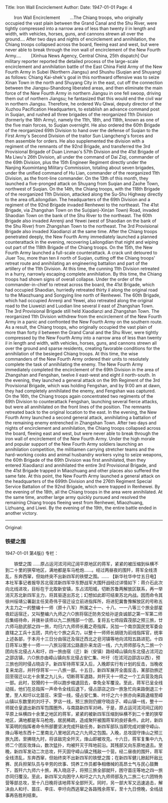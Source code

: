 Title: Iron Wall Encirclement
Author: 
Date: 1947-01-01
Page: 4

　　Iron Wall Encirclement
　　…The Chiang troops, who originally occupied the vast plain between the Grand Canal and the Shu River, were tightly compressed into a narrow area of less than twenty *li* in length and width, with vehicles, horses, guns, and cannons strewn all over the ground…. After two days and nights of encirclement and annihilation, the Chiang troops collapsed across the board, fleeing east and west, but were never able to break through the iron wall of encirclement of the New Fourth Army.…
　　[Xinhua News Agency, Central China, 25th dispatch] Our military reporter reported the detailed process of the large-scale encirclement and annihilation battle of the East China Field Army of the New Fourth Army in Subei (Northern Jiangsu) and Shushu (Suqian and Shuyang) as follows: Chiang Kai-shek's goal in this northward offensive was to seize Xinan Town in the north and Shuyang City in the east, cut off the connection between the Jiangsu-Shandong liberated areas, and then eliminate the main force of the New Fourth Army in northern Jiangsu in one fell swoop, driving them out of northern Jiangsu; he fantasized that this would end the civil war in northern Jiangsu. Therefore, he ordered Wu Qiwai, deputy director of the Xuzhou Pacification Headquarters, to establish an advance command post in Suqian, and rushed all three brigades of the reorganized 11th Division (formerly the 18th Army), namely the 11th, 18th, and 118th, known as one of the five main forces, to Suqian overnight. He also ordered the 60th Brigade of the reorganized 69th Division to hand over the defense of Suqian to the First Army's Second Division of the traitor Sun Liangcheng's forces and then assemble for orders. He also supplemented the division with a regiment of the remnants of the 92nd Brigade, and transferred the 3rd Provisional Brigade of Duan Linmao's 57th Division and the 41st Brigade of Ma Liwu's 26th Division, all under the command of Dai Ziqi, commander of the 69th Division, plus the 15th Engineer Regiment directly under the Nanjing Kuomintang Military Commission, totaling about seven brigades, under the unified command of Hu Lian, commander of the reorganized 11th Division, as the front-line commander. On the 13th of this month, they launched a five-pronged attack on Shuyang from Suqian and Zaohe Town, northwest of Suqian. On the 14th, the Chiang troops, with the 118th Brigade of the reorganized 11th Division, attacked along the Su-Shu Highway directly to the area of ​​Lailongdian. The headquarters of the 69th Division and a regiment of the 92nd Brigade invaded Renhewei to the northeast. The 41st Brigade, via Zhangshan Town on the Su(qian)-Xin(an Town) Road, invaded Shaodian Town on the bank of the Shu River to the northeast. The 60th Brigade also invaded Anrenji and Yewei (west of Shaodian on the bank of the Shu River) from Zhangshan Town to the northeast. The 3rd Provisional Brigade also invaded Xiaodianzi at the same time. After the Chiang troops penetrated deeply, the New Fourth Army immediately launched a planned counterattack in the evening, recovering Lailongdian that night and wiping out part of the 118th Brigade of the Chiang troops. On the 15th, the New Fourth Army launched a full-scale counterattack. A crack unit detoured to Jiuer Tou, more than ten *li* north of Suqian, cutting off the Chiang troops' retreat route and annihilating an engineering battalion and part of the artillery of the 11th Division. At this time, the cunning 11th Division retreated in a hurry, narrowly escaping complete annihilation. By this time, the Chiang troops had shown signs of overall collapse. Under the order of the commander-in-chief to retreat across the board, the 41st Brigade, which had occupied Shaodian, hurriedly retreated thirty *li* along the original road to the Miaozhuang and Songying line north of Renhewei. The 60th Brigade, which had occupied Anrenji and Yewei, also retreated along the original road to the Liuweizi and Luodian line several *li* east of Zhangshan Town. The 3rd Provisional Brigade still held Xiaodianzi and Zhangshan Town. The reorganized 11th Division withdrew from the encirclement of the New Fourth Army in a panic and confronted the New Fourth Army on the southern route. As a result, the Chiang troops, who originally occupied the vast plain of more than forty *li* between the Grand Canal and the Shu River, were tightly compressed by the New Fourth Army into a narrow area of less than twenty *li* in length and width, with vehicles, horses, guns, and cannons strewn all over the ground and sparse residents, creating favorable conditions for the annihilation of the besieged Chiang troops. At this time, the wise commanders of the New Fourth Army ordered their units to resolutely complete the task of annihilating the enemy. The New Fourth Army immediately completed the encirclement of the 69th Division in the area of ​​Zhangshan and Fengshan, twelve *li* east-west and eight *li* north-south. In the evening, they launched a general attack on the 9th Regiment of the 3rd Provisional Brigade, which was holding Fengshan, and by 9:00 am at dawn, they had completely annihilated the enemy, and Fengshan was captured. On the 16th, the Chiang troops again concentrated two regiments of the 69th Division to counterattack Fengshan, launching several fierce attacks, but were all annihilated on the front lines of the position. The remnants retreated back to the original location to the east. In the evening, the New Fourth Army launched a second general attack, annihilating a battalion of the remaining enemy entrenched in Zhangshan Town. After two days and nights of encirclement and annihilation, the Chiang troops collapsed across the board, fleeing east and west, but were never able to break through the iron wall of encirclement of the New Fourth Army. Under the high morale and popular support of the New Fourth Army soldiers launching an annihilation competition, the militiamen carrying stretcher teams and the hard-working cooks and animal husbandry workers vying to seize weapons, the 60th Brigade of the 69th Division was first annihilated, then they entered Xiaodianzi and annihilated the entire 3rd Provisional Brigade, and the 41st Brigade trapped in Miaozhuang and other places also suffered the same fate. At this point, the New Fourth Army launched a general attack on the headquarters of the 699th Division and the 276th Regiment Special Service Battalion of the 92nd Brigade, which were trapped in Renhewei. By the evening of the 18th, all the Chiang troops in the area were annihilated. At the same time, another large army quickly pursued and resolved the remaining Chiang troops fleeing west from Renhewei, Miaozhuang, Lizhuang, and Liwei. By the evening of the 19th, the entire battle ended in another victory.



<hr /> 

Original: 


### 铁壁之围

1947-01-01
第4版()
专栏：

　　铁壁之围
    ……原占运河沭河间辽阔平原地区的蒋军，紧紧的被压缩到纵横不到二十里的狭窄地区，满地都是车马枪炮……。经过两昼夜的围歼，蒋军全线溃乱，东奔西窜，但始终突不出新四军的铁壁之围。……
    【新华社华中廿五日电】本社军事记者报导苏北宿沭新四军华东野战军大围歼战经过详情如下：蒋介石此次向北线进攻，目标在于北取新安镇，东占沭阳城，切断苏鲁两解放区联系，再一举消灭苏北新四军主力，将其驱逐出苏北；幻想如此即可结束苏北内战。因而命令其徐州绥靖公署副主任吴奇伟于宿迁设立前进指挥所，将进犯冀鲁豫解放区的号称五大主力之一的整编十一师（原十八军）所属之十一、十八、一一八等三个旅全部星夜赶运宿迁，又叫整编六九师之六○旅将宿迁防务交给孙逆良诚部之第一军第二师后集结待命，并拨补该师以九二旅残部一个团，复将五七师段霖茂部之预三旅，廿六师马励武部之四一旅，均归六九师师长戴之奇指挥，另加一个南京国民党军委会直辖之工兵十五团，共约七个旅之兵力，以整十一师师长胡琏为前线指挥官，统率上述各部，于本月十三日分由宿迁及宿迁西北之皂河镇等地向沭阳五路进犯。十四日蒋军以整十一师一一八旅沿宿沭公路直扑来龙店一线，六九师师部与九二旅一个团向东北侵占人和圩，四一旅由宿（迁）新（安镇）路经嶂山镇向东北侵占沭河边之邵店镇，六○旅亦由嶂山镇向东北侵占安仁集、叶圩（在沭河边邵店以西），预三旅也同时侵占晓店子。新四军待蒋军深入后，入晚即实行有计划的反击，当晚收复来龙店，并歼俘蒋军一一八旅一部。十五日，新四军展开全面反击，某部劲旅迂回至宿迁以北十余里之九儿头，切断蒋军退路，并歼灭十一师之一个工兵营及炮兵一部。此时，狡猾的十一师以跑步缩退回去，幸免全军覆没。至此，蒋军已呈全线动摇，他们在总指挥一声命令全线后退下，侵占邵店之四一旅急忙向来路倒退三十里，至人和圩以北苗庄、宋营一线，侵占安仁集、叶圩之六十旅亦向来路退缩至嶂山镇以东数里的刘圩子、罗店一线，预三旅则仍据守晓店子、嶂山镇一线，整十一师就仓皇退出新四军包围圈外，与南路新四军对峙。于是，原占运河沭河间辽阔的平原上纵横四十余里之地区的蒋军，紧紧的被新四军压缩到纵横不到二十里的狭窄地区，满地都是车马枪炮，居民稀疏，造成聚歼被围蒋军的良好条件。此时，新四军英明的指挥者命令所部要坚决完成歼敌任务，新四军部队当即完成对据守嶂山、烽山等地东西十二里南北八里地区内之六九师之包围。入晚，总攻固守烽山之预三旅九团，至拂晓九时，将该敌完全歼灭，烽山即被攻克。十六日，蒋军复集中六九师二个团反攻烽山，数次猛扑，均被歼灭于阵地前沿。其残部又向东原地退去。至晚，新四军发动二次总攻，歼灭固守嶂山镇之残敌一个营。经二昼夜的围歼，蒋军全线溃乱，东奔西窜，但始终突不出新四军的铁壁之围；在新四军健儿掀起歼敌比赛、民兵担架队员与辛劳的炊事、饲养工作员都争相缴械的高昂士气与民心鼓舞下，首歼六九师六十旅，再入晓店子，将预三旅全部就歼，困守苗庄等地之四一旅亦同归覆没。至此，新四军又向困守人和圩之六九九师师部及九二旅二七六团特务营等部总攻，至十八日晚将该地蒋军全部歼灭。同时，另一部大军又迅速追击，解决由人和圩、苗庄、李庄、李圩向西逃窜之各路残余蒋军，至十九日傍晚，全线战事再告胜利结束。
